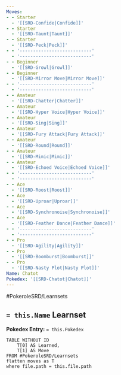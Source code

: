 ```yaml
---
Moves:
- - Starter
  - '[[SRD-Confide|Confide]]'
- - Starter
  - '[[SRD-Taunt|Taunt]]'
- - Starter
  - '[[SRD-Peck|Peck]]'
- - '---------------------------'
  - '---------------------------'
- - Beginner
  - '[[SRD-Growl|Growl]]'
- - Beginner
  - '[[SRD-Mirror Move|Mirror Move]]'
- - '---------------------------'
  - '---------------------------'
- - Amateur
  - '[[SRD-Chatter|Chatter]]'
- - Amateur
  - '[[SRD-Hyper Voice|Hyper Voice]]'
- - Amateur
  - '[[SRD-Sing|Sing]]'
- - Amateur
  - '[[SRD-Fury Attack|Fury Attack]]'
- - Amateur
  - '[[SRD-Round|Round]]'
- - Amateur
  - '[[SRD-Mimic|Mimic]]'
- - Amateur
  - '[[SRD-Echoed Voice|Echoed Voice]]'
- - '---------------------------'
  - '---------------------------'
- - Ace
  - '[[SRD-Roost|Roost]]'
- - Ace
  - '[[SRD-Uproar|Uproar]]'
- - Ace
  - '[[SRD-Synchronoise|Synchronoise]]'
- - Ace
  - '[[SRD-Feather Dance|Feather Dance]]'
- - '---------------------------'
  - '---------------------------'
- - Pro
  - '[[SRD-Agility|Agility]]'
- - Pro
  - '[[SRD-Boomburst|Boomburst]]'
- - Pro
  - '[[SRD-Nasty Plot|Nasty Plot]]'
Name: Chatot
Pokedex: '[[SRD-Chatot|Chatot]]'
---
```


#PokeroleSRD/Learnsets

## `= this.Name` Learnset

**Pokedex Entry:** `= this.Pokedex`

```dataview
TABLE WITHOUT ID
    T[0] AS Learned,
    T[1] AS Move
FROM #PokeroleSRD/Learnsets
flatten moves as T
where file.path = this.file.path
```
